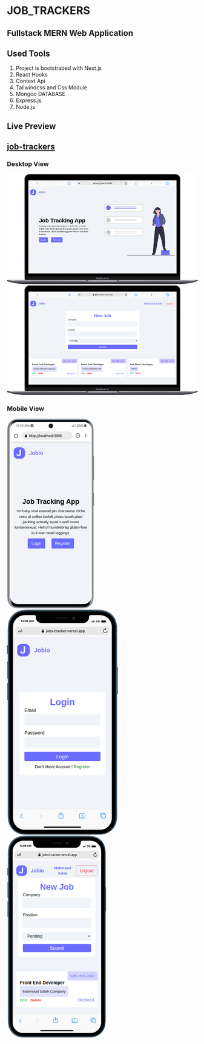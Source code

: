 # JOB_TRACKERS

## Fullstack MERN Web Application

## Used Tools

1. Project is bootstrabed with Next.js
2. React Hooks
3. Context Api
4. Tailwindcss and Css Module
5. Mongoo DATABASE
6. Express.js
7. Node.js

## Live Preview

## [job-trackers](https://jobs-tracker.vercel.app/)

### Desktop View

![Desktop View ](./server/readmeImg/mac.png)
![Desktop View ](./server/readmeImg/dashboardmac.png)

### Mobile View

![Mobile View ](./server/readmeImg/mobile.png)
![Mobile View ](./server/readmeImg/login.png)
![Mobile View ](./server/readmeImg/dashboard.png)

